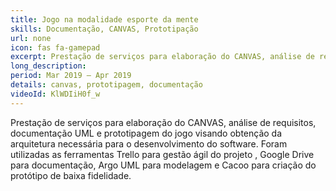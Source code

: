 ```yaml
---
title: Jogo na modalidade esporte da mente
skills: Documentação, CANVAS, Prototipação
url: none
icon: fas fa-gamepad
excerpt: Prestação de serviços para elaboração do CANVAS, análise de requisitos
long_description: 
period: Mar 2019 – Apr 2019
details: canvas, prototipagem, documentação
videoId: KlWDIiH0f_w
---
```


Prestação de serviços para elaboração do CANVAS, análise de requisitos, documentação UML e prototipagem do jogo visando obtenção da arquitetura necessária para o desenvolvimento do software. Foram utilizadas as ferramentas Trello para gestão ágil do projeto , Google Drive para documentação, Argo UML para modelagem e Cacoo para criação do protótipo de baixa fidelidade.